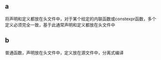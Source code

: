 ## a

将声明和定义都放在头文件中，对于某个给定的内联函数或constexpr函数，多个定义必须完全一致，基于此通常声明和定义都放在头文件中

## b

普通函数，声明放在头文件中，定义放在源文件中，分离式编译